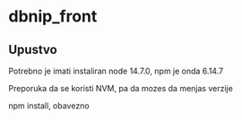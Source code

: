 # dbnip_front
## Upustvo 

Potrebno je imati instaliran node 14.7.0, npm je onda 6.14.7

Preporuka da se koristi NVM, pa da mozes da menjas verzije

npm install, obavezno
